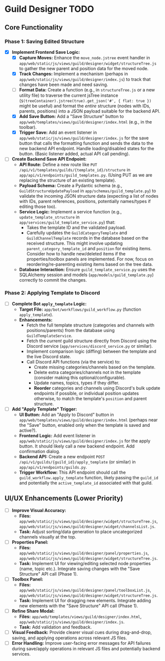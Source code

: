 # Guild Designer TODO

## Core Functionality

### Phase 1: Saving Edited Structure

*   [x] **Implement Frontend Save Logic:**
    *   [x] **Capture Moves:** Enhance the `move_node.jstree` event handler in `app/web/static/js/views/guild/designer/widget/structureTree.js` to gather the new parent and position data for the moved node.
    *   [x] **Track Changes:** Implement a mechanism (perhaps in `app/web/static/js/views/guild/designer/index.js`) to track that changes have been made and need saving.
    *   [ ] **Format Data:** Create a function (e.g., in `structureTree.js` or a new utility file) to traverse the current jsTree instance (`$(treeContainer).jstree(true).get_json('#', { flat: true })` might be useful) and format the *entire* structure (nodes with IDs, parents, positions) into a JSON payload suitable for the backend API.
    *   [x] **Add Save Button:** Add a "Save Structure" button to `app/web/templates/views/guild/designer/index.html` (e.g., in the toolbar).
    *   [x] **Trigger Save:** Add an event listener in `app/web/static/js/views/guild/designer/index.js` for the save button that calls the formatting function and sends the data to the new backend API endpoint. Handle loading/disabled states for the button. (Basic listener added, actual API call pending).
*   [ ] **Create Backend Save API Endpoint:**
    *   **API Route:** Define a new route like `PUT /api/v1/templates/guilds/{template_id}/structure` in `app/api/v1/endpoints/guild_templates.py`. (Using PUT as we are replacing the structure of an existing template).
    *   **Payload Schema:** Create a Pydantic schema (e.g., `GuildStructureUpdatePayload` in `app/schemas/guild_template.py`) to validate the incoming JSON structure data (expecting a list of nodes with IDs, parent references, positions, potentially names/types if editing those too).
    *   **Service Logic:** Implement a service function (e.g., `update_template_structure` in `app/services/guild_template_service.py`) that:
        *   Takes the template ID and the validated payload.
        *   Carefully updates the `GuildCategoryTemplate` and `GuildChannelTemplate` records in the database based on the received structure. This might involve updating `parent_category_template_id` and `position` for existing items. Consider how to handle new/deleted items if the properties/toolbox panels are implemented. For now, focus on reordering/re-parenting existing items based on the tree data.
    *   **Database Interaction:** Ensure `guild_template_service.py` uses the SQLAlchemy session and models (`app/models/guild_template.py`) correctly to commit the changes.

### Phase 2: Applying Template to Discord

*   [ ] **Complete Bot `apply_template` Logic:**
    *   **Target File:** `app/bot/workflows/guild_workflow.py` (function `apply_template`).
    *   **Enhancements:**
        *   Fetch the full template structure (categories and channels with positions/parents) from the database using `GuildTemplateService`.
        *   Fetch the *current* guild structure directly from Discord using the Discord service (`app/services/discord_service.py` or similar).
        *   Implement comparison logic (diffing) between the template and the live Discord state.
        *   Call Discord API functions (via the service) to:
            *   Create missing categories/channels based on the template.
            *   Delete extra categories/channels not in the template (consider making this optional/configurable).
            *   Update names, topics, types if they differ.
            *   **Reorder** categories and channels using Discord's bulk update endpoints if possible, or individual position updates otherwise, to match the template's `position` and parent structure.
*   [ ] **Add "Apply Template" Trigger:**
    *   **UI Button:** Add an "Apply to Discord" button in `app/web/templates/views/guild/designer/index.html` (perhaps near the "Save" button, enabled only when the template is saved and active?).
    *   **Frontend Logic:** Add event listener in `app/web/static/js/views/guild/designer/index.js` for the apply button. It should likely call a new backend endpoint. Add confirmation dialog.
    *   **Backend API:** Create a new endpoint `POST /api/v1/guilds/{guild_id}/apply_template` (or similar) in `app/api/v1/endpoints/guilds.py`.
    *   **Trigger Workflow:** This API endpoint should call the `guild_workflow.apply_template` function, likely passing the `guild_id` and potentially the `active_template_id` associated with that guild.

## UI/UX Enhancements (Lower Priority)

*   [ ] **Improve Visual Accuracy:**
    *   **Files:** `app/web/static/js/views/guild/designer/widget/structureTree.js`, `app/web/static/js/views/guild/designer/widget/channelsList.js`.
    *   **Task:** Adjust sorting/data generation to place uncategorized channels visually at the top.
*   [ ] **Properties Panel:**
    *   **Files:** `app/web/static/js/views/guild/designer/panel/properties.js`, `app/web/static/js/views/guild/designer/widget/structureTree.js`.
    *   **Task:** Implement UI for viewing/editing selected node properties (name, topic etc.). Integrate saving changes with the "Save Structure" API call (Phase 1).
*   [ ] **Toolbox Panel:**
    *   **Files:** `app/web/static/js/views/guild/designer/panel/toolboxList.js`, `app/web/static/js/views/guild/designer/widget/structureTree.js`.
    *   **Task:** Implement UI for dragging new elements. Integrate adding new elements with the "Save Structure" API call (Phase 1).
*   [ ] **Refine Share Modal:**
    *   **Files:** `app/web/templates/views/guild/designer/index.html`, `app/web/static/js/views/guild/designer/index.js`.
    *   **Task:** Add validation and feedback.
*   [ ] **Visual Feedback:** Provide clearer visual cues during drag-and-drop, saving, and applying operations across relevant JS files.
*   [ ] **Error Handling:** Improve user-facing error messages for API failures during save/apply operations in relevant JS files and potentially backend services.
